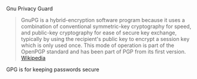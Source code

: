 Gnu Privacy Guard

>GnuPG is a hybrid-encryption software program because it uses a combination of conventional symmetric-key cryptography for speed, and public-key cryptography for ease of secure key exchange, typically by using the recipient's public key to encrypt a session key which is only used once. This mode of operation is part of the OpenPGP standard and has been part of PGP from its first version. [Wikipedia](https://en.wikipedia.org/wiki/GNU_Privacy_Guard)

GPG is for keeping passwords secure